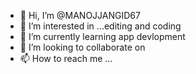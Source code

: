 - 👋 Hi, I’m @MANOJJANGID67
- 👀 I’m interested in ...editing and coding    
- 🌱 I’m currently learning app devlopment
- 💞️ I’m looking to collaborate on 
- 📫 How to reach me ...

<!---
MANOJJANGID67/MANOJJANGID67 is a ✨ special ✨ repository because its `README.md` (this file) appears on your GitHub profile.
You can click the Preview link to take a look at your changes.
--->
